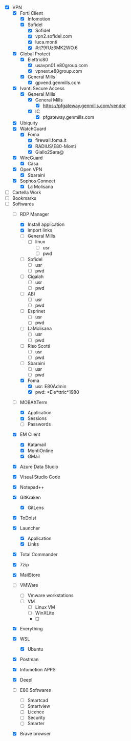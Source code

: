 - [x] VPN
	- [x] Forti Client
		- [x] Infomotion
		- [x] Sofidel
			- [x] Sofidel
			- [x] vpn2.sofidel.com
			- [x] luca.monti
			- [x] #:t?9fUz6MK2WO.6
	- [x] Global Protect
		- [x] Elettric80
			- [x] usavpn01.e80group.com
			- [x] vpnext.e80group.com
		- [x] General Mills
			- [x] gpvend.genmills.com
	- [x] Ivanti Secure Access
		- [x] General MIlls
			- [x] General Mills
				- [x] https://pfgateway.genmills.com/vendor
			- [x] IC
				- [x] pfgateway.genmills.com
	- [x] Ubiquity
	- [x] WatchGuard
		- [x] Foma 		
			- [x] firewall.foma.it
			- [x] RADIUS\E80-Monti
			- [x] Giallo2Sara@
	- [x] WireGuard
		- [x] Casa
	- [x] Open VPN
		- [x] Sbaraini
	- [x] Sophos Connect
		- [x] La Molisana  
- [ ] Cartella Work
- [ ] Bookmarks
- [ ] Softwares
	- [ ] RDP Manager
		- [x] Install application
		- [x] import links
		- [ ] General Mills
			- [ ] linux 
				- [ ] usr
				- [ ] pwd
		- [ ] Sofidel 
			- [ ] usr
			- [ ] pwd
		- [ ] Cigalah
			- [ ] usr
			- [ ] pwd
		- [ ] ABI
			- [ ] usr
			- [ ] pwd
		- [ ] Esprinet
			- [ ] usr
			- [ ] pwd
		- [ ] LaMolisana
			- [ ] usr
			- [ ] pwd
		- [ ] Riso Scotti
			- [ ] usr
			- [ ] pwd
		- [ ] Sbaraini
			- [ ] usr
			- [ ] pwd
		- [x] Foma
			- [x] usr: E80Admin
			- [x] pwd: \*Ele\*ttric\*1980
	- [ ] MOBAXTerm
		- [x] Application
		- [x] Sessions
		- [ ] Passwords
	- [x] EM Client
		- [x] Katamail
		- [x] MontiOnline
		- [x] GMail
	- [x] Azure Data Studio
	- [x] Visual Studio Code
	- [x] Notepad++
	- [x] GitKraken
		- [x] GitLens
	- [x] ToDoIst
	- [x] Launcher
		- [x] Application
		- [x] Links
	- [x] Total Commander
	- [x] 7zip
	- [x] MailStore 
	- [ ] VMWare
		- [ ] Vmware workstations
		- [ ] VM
			- [ ] Linux VM
			- [ ] WinXLite
			- [ ] 
	- [x] Everything
	- [x] WSL
		- [x] Ubuntu
	- [x] Postman
	- [x] Infomotion APPS
	- [x] Deepl
	- [ ] E80 Softwares
		- [ ] Smartcad
		- [ ] Smartview
		- [ ] Licence
		- [ ] Security
		- [ ] Smarter
	- [x] Brave browser



